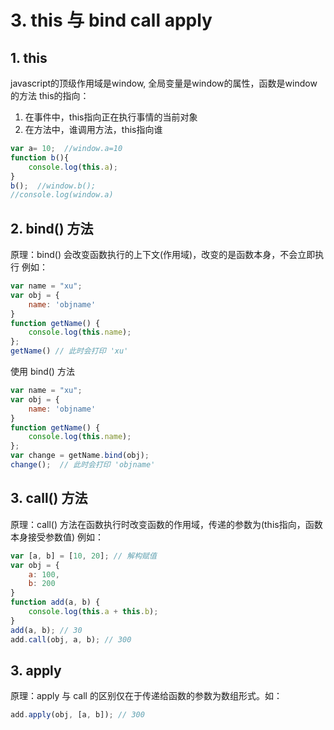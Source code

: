 # 3. this 与 bind call apply
## 1. this
javascript的顶级作用域是window, 全局变量是window的属性，函数是window的方法 
this的指向：
1. 在事件中，this指向正在执行事情的当前对象
2. 在方法中，谁调用方法，this指向谁
```js
var a= 10;  //window.a=10
function b(){
    console.log(this.a);
}
b();  //window.b();
//console.log(window.a)
```
## 2. bind() 方法
原理：bind() 会改变函数执行的上下文(作用域)，改变的是函数本身，不会立即执行
例如：
```js
var name = "xu";
var obj = {
    name: 'objname'
}
function getName() {
    console.log(this.name);
};
getName() // 此时会打印 'xu'
```
使用 bind() 方法
```js
var name = "xu";
var obj = {
    name: 'objname'
}
function getName() {
    console.log(this.name);
};
var change = getName.bind(obj);
change();  // 此时会打印 'objname'
```

## 3. call() 方法
原理：call() 方法在函数执行时改变函数的作用域，传递的参数为(this指向，函数本身接受参数值)
例如：
```js
var [a, b] = [10, 20]; // 解构赋值
var obj = {
    a: 100,
    b: 200
}
function add(a, b) {
    console.log(this.a + this.b);
}
add(a, b); // 30
add.call(obj, a, b); // 300
```
## 3. apply
原理：apply 与 call 的区别仅在于传递给函数的参数为数组形式。如：
```js
add.apply(obj, [a, b]); // 300
```